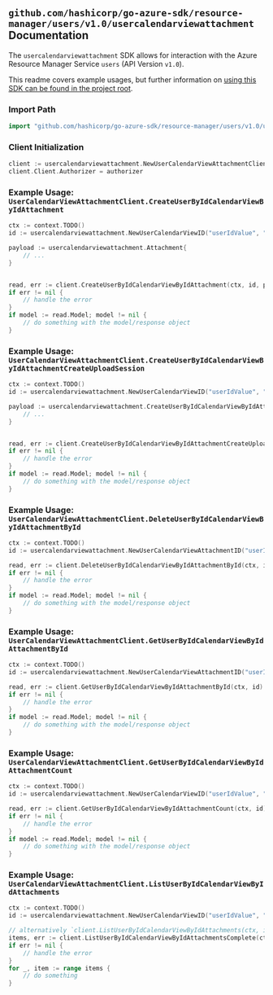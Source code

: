 
## `github.com/hashicorp/go-azure-sdk/resource-manager/users/v1.0/usercalendarviewattachment` Documentation

The `usercalendarviewattachment` SDK allows for interaction with the Azure Resource Manager Service `users` (API Version `v1.0`).

This readme covers example usages, but further information on [using this SDK can be found in the project root](https://github.com/hashicorp/go-azure-sdk/tree/main/docs).

### Import Path

```go
import "github.com/hashicorp/go-azure-sdk/resource-manager/users/v1.0/usercalendarviewattachment"
```


### Client Initialization

```go
client := usercalendarviewattachment.NewUserCalendarViewAttachmentClientWithBaseURI("https://management.azure.com")
client.Client.Authorizer = authorizer
```


### Example Usage: `UserCalendarViewAttachmentClient.CreateUserByIdCalendarViewByIdAttachment`

```go
ctx := context.TODO()
id := usercalendarviewattachment.NewUserCalendarViewID("userIdValue", "eventIdValue")

payload := usercalendarviewattachment.Attachment{
	// ...
}


read, err := client.CreateUserByIdCalendarViewByIdAttachment(ctx, id, payload)
if err != nil {
	// handle the error
}
if model := read.Model; model != nil {
	// do something with the model/response object
}
```


### Example Usage: `UserCalendarViewAttachmentClient.CreateUserByIdCalendarViewByIdAttachmentCreateUploadSession`

```go
ctx := context.TODO()
id := usercalendarviewattachment.NewUserCalendarViewID("userIdValue", "eventIdValue")

payload := usercalendarviewattachment.CreateUserByIdCalendarViewByIdAttachmentCreateUploadSessionRequest{
	// ...
}


read, err := client.CreateUserByIdCalendarViewByIdAttachmentCreateUploadSession(ctx, id, payload)
if err != nil {
	// handle the error
}
if model := read.Model; model != nil {
	// do something with the model/response object
}
```


### Example Usage: `UserCalendarViewAttachmentClient.DeleteUserByIdCalendarViewByIdAttachmentById`

```go
ctx := context.TODO()
id := usercalendarviewattachment.NewUserCalendarViewAttachmentID("userIdValue", "eventIdValue", "attachmentIdValue")

read, err := client.DeleteUserByIdCalendarViewByIdAttachmentById(ctx, id)
if err != nil {
	// handle the error
}
if model := read.Model; model != nil {
	// do something with the model/response object
}
```


### Example Usage: `UserCalendarViewAttachmentClient.GetUserByIdCalendarViewByIdAttachmentById`

```go
ctx := context.TODO()
id := usercalendarviewattachment.NewUserCalendarViewAttachmentID("userIdValue", "eventIdValue", "attachmentIdValue")

read, err := client.GetUserByIdCalendarViewByIdAttachmentById(ctx, id)
if err != nil {
	// handle the error
}
if model := read.Model; model != nil {
	// do something with the model/response object
}
```


### Example Usage: `UserCalendarViewAttachmentClient.GetUserByIdCalendarViewByIdAttachmentCount`

```go
ctx := context.TODO()
id := usercalendarviewattachment.NewUserCalendarViewID("userIdValue", "eventIdValue")

read, err := client.GetUserByIdCalendarViewByIdAttachmentCount(ctx, id)
if err != nil {
	// handle the error
}
if model := read.Model; model != nil {
	// do something with the model/response object
}
```


### Example Usage: `UserCalendarViewAttachmentClient.ListUserByIdCalendarViewByIdAttachments`

```go
ctx := context.TODO()
id := usercalendarviewattachment.NewUserCalendarViewID("userIdValue", "eventIdValue")

// alternatively `client.ListUserByIdCalendarViewByIdAttachments(ctx, id)` can be used to do batched pagination
items, err := client.ListUserByIdCalendarViewByIdAttachmentsComplete(ctx, id)
if err != nil {
	// handle the error
}
for _, item := range items {
	// do something
}
```
